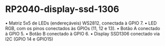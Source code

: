 # RP2040-display-ssd-1306
• Matriz 5x5 de LEDs (endereçáveis) WS2812, conectada à GPIO 7. • LED RGB, com os pinos conectados às GPIOs (11, 12 e 13). • Botão A conectado à GPIO 5. • Botão B conectado à GPIO 6. • Display SSD1306 conectado via I2C (GPIO 14 e GPIO15)
